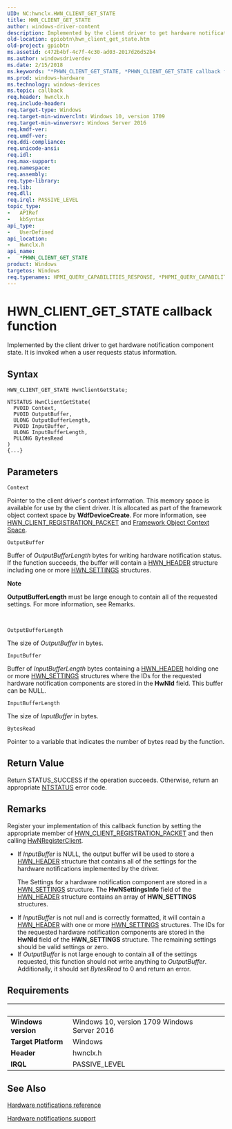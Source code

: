 ```yaml
---
UID: NC:hwnclx.HWN_CLIENT_GET_STATE
title: HWN_CLIENT_GET_STATE
author: windows-driver-content
description: Implemented by the client driver to get hardware notification component state. It is invoked when a user requests status information.
old-location: gpiobtn\hwn_client_get_state.htm
old-project: gpiobtn
ms.assetid: c472b4bf-4c7f-4c30-ad03-2017d26d52b4
ms.author: windowsdriverdev
ms.date: 2/15/2018
ms.keywords: "*PHWN_CLIENT_GET_STATE, *PHWN_CLIENT_GET_STATE callback function pointer, HWN_CLIENT_GET_STATE, HwnClientGetState, HwnClientGetState callback function, gpiobtn.hwn_client_get_state, hwnclx/HwnClientGetState"
ms.prod: windows-hardware
ms.technology: windows-devices
ms.topic: callback
req.header: hwnclx.h
req.include-header: 
req.target-type: Windows
req.target-min-winverclnt: Windows 10, version 1709
req.target-min-winversvr: Windows Server 2016
req.kmdf-ver: 
req.umdf-ver: 
req.ddi-compliance: 
req.unicode-ansi: 
req.idl: 
req.max-support: 
req.namespace: 
req.assembly: 
req.type-library: 
req.lib: 
req.dll: 
req.irql: PASSIVE_LEVEL
topic_type:
-	APIRef
-	kbSyntax
api_type:
-	UserDefined
api_location:
-	Hwnclx.h
api_name:
-	*PHWN_CLIENT_GET_STATE
product: Windows
targetos: Windows
req.typenames: HPMI_QUERY_CAPABILITIES_RESPONSE, *PHPMI_QUERY_CAPABILITIES_RESPONSE
---
```



# HWN_CLIENT_GET_STATE callback function
Implemented by the client driver to get hardware notification component state. It is invoked when a user requests status information.

## Syntax

```
HWN_CLIENT_GET_STATE HwnClientGetState;

NTSTATUS HwnClientGetState(
  PVOID Context,
  PVOID OutputBuffer,
  ULONG OutputBufferLength,
  PVOID InputBuffer,
  ULONG InputBufferLength,
  PULONG BytesRead
)
{...}
```

## Parameters

`Context`

Pointer to the client driver's context information. This memory space is available for use by the client driver. It is allocated as part of the framework object context space by <b>WdfDeviceCreate</b>. For more information, see <a href="https://docs.microsoft.com/en-us/windows-hardware/drivers/gpiobtn/create-a-hardware-notification-client-driver">HWN_CLIENT_REGISTRATION_PACKET</a> and  <a href="https://docs.microsoft.com/en-us/windows-hardware/drivers/wdf/framework-object-context-space">Framework Object Context Space</a>.

`OutputBuffer`

Buffer of <i>OutputBufferLength</i> bytes for writing hardware notification status. If the function succeeds, the buffer will contain a <a href="https://docs.microsoft.com/en-us/windows-hardware/drivers/gpiobtn/create-a-hardware-notification-client-driver">HWN_HEADER</a> structure including one or more <a href="https://docs.microsoft.com/en-us/windows-hardware/drivers/gpiobtn/create-a-hardware-notification-client-driver">HWN_SETTINGS</a> structures.

<div class="alert"><b>Note</b>  <p class="note"><b>OutputBufferLength</b> must be large enough to contain all of the requested settings. For more information, see Remarks.

</div>
<div> </div>

`OutputBufferLength`

The size of <i>OutputBuffer</i> in bytes.

`InputBuffer`

Buffer of <i>InputBufferLength</i> bytes containing a <a href="https://docs.microsoft.com/en-us/windows-hardware/drivers/gpiobtn/create-a-hardware-notification-client-driver">HWN_HEADER</a> holding one or more <a href="https://docs.microsoft.com/en-us/windows-hardware/drivers/gpiobtn/create-a-hardware-notification-client-driver">HWN_SETTINGS</a> structures where the IDs for the requested hardware notification components are stored in the <b>HwNId</b> field. This buffer can be NULL.

`InputBufferLength`

The size of <i>InputBuffer</i> in bytes.

`BytesRead`

Pointer to a variable that indicates the number of bytes read by the function.


## Return Value

Return STATUS_SUCCESS if the operation succeeds. Otherwise, return an appropriate <a href="https://msdn.microsoft.com/7792201b-63bb-4db5-803d-2af02893d505">NTSTATUS</a> error code.

## Remarks

Register your implementation of this callback function by setting the appropriate member of <a href="https://docs.microsoft.com/en-us/windows-hardware/drivers/gpiobtn/create-a-hardware-notification-client-driver">HWN_CLIENT_REGISTRATION_PACKET</a> and then calling <a href="..\hwnclx\nf-hwnclx-hwnregisterclient.md">HwNRegisterClient</a>.

<ul>
<li>
If <i>InputBuffer</i> is NULL, the output buffer will be used to store a <a href="https://docs.microsoft.com/en-us/windows-hardware/drivers/gpiobtn/create-a-hardware-notification-client-driver">HWN_HEADER</a> structure that contains all of the settings for the hardware notifications implemented by the driver. 

The Settings for a hardware notification component are stored in a <a href="https://docs.microsoft.com/en-us/windows-hardware/drivers/gpiobtn/create-a-hardware-notification-client-driver">HWN_SETTINGS</a> structure. The <b>HwNSettingsInfo</b> field of the <a href="https://docs.microsoft.com/en-us/windows-hardware/drivers/gpiobtn/create-a-hardware-notification-client-driver">HWN_HEADER</a> structure contains an array of <b>HWN_SETTINGS</b> structures.

</li>
<li>
If <i>InputBuffer</i> is not null and is correctly formatted, it will contain a <a href="https://docs.microsoft.com/en-us/windows-hardware/drivers/gpiobtn/create-a-hardware-notification-client-driver">HWN_HEADER</a> with one or more <a href="https://docs.microsoft.com/en-us/windows-hardware/drivers/gpiobtn/create-a-hardware-notification-client-driver">HWN_SETTINGS</a> structures. The IDs for the requested hardware notification components are stored in the <b>HwNId</b> field of the <b>HWN_SETTINGS</b> structure. The remaining settings should be valid settings or zero.

</li>
<li>
If <i>OutputBuffer</i> is not large enough to contain all of the settings requested, this function should not write anything to <i>OutputBuffer</i>. Additionally, it should set <i>BytesRead</i> to 0 and return an error.

</li>
</ul>

## Requirements
| &nbsp; | &nbsp; |
| ---- |:---- |
| **Windows version** | Windows 10, version 1709 Windows Server 2016 |
| **Target Platform** | Windows |
| **Header** | hwnclx.h |
| **IRQL** | PASSIVE_LEVEL |

## See Also

<a href="https://msdn.microsoft.com/405ff6db-9bc0-42f3-a740-49dd3967a8b3">Hardware notifications reference</a>



<a href="https://msdn.microsoft.com/en-us/library/windows/hardware/dn789335">Hardware notifications support</a>
